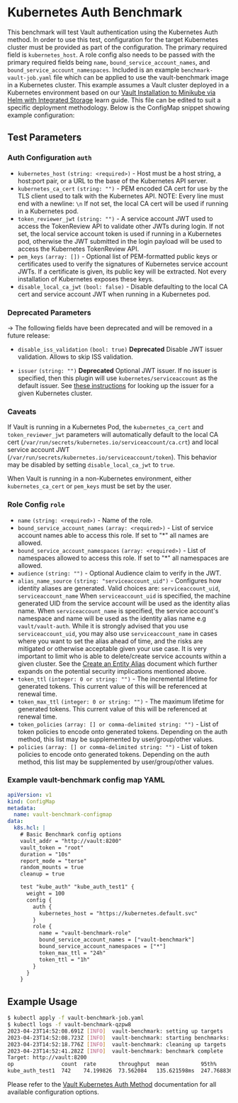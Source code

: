 # Kubernetes Auth Benchmark

This benchmark will test Vault authentication using the Kubernetes Auth method. In order to use this test, configuration for the target Kubernetes cluster must be provided as part of the configuration. The primary required field is `kubernetes_host`. A role config also needs to be passed with the primary required fields being `name`, `bound_service_account_names`, and `bound_service_account_namespaces`. Included is an example `benchmark-vault-job.yaml` file which can be applied to use the vault-benchmark image in a Kubernetes cluster. This example assumes a Vault cluster deployed in a Kubernetes environment based on our [Vault Installation to Minikube via Helm with Integrated Storage](https://learn.hashicorp.com/tutorials/vault/kubernetes-minikube-raft?in=vault/kubernetes) learn guide. This file can be edited to suit a specific deployment methodology. Below is the ConfigMap snippet showing example configuration:

## Test Parameters
### Auth Configuration `auth`
- `kubernetes_host` `(string: <required>)` - Host must be a host string, a host:port pair, or a URL to the base of the Kubernetes API server.
- `kubernetes_ca_cert` `(string: "")` - PEM encoded CA cert for use by the TLS client used to talk with the Kubernetes API. NOTE: Every line must end with a newline: `\n`
  If not set, the local CA cert will be used if running in a Kubernetes pod.
- `token_reviewer_jwt` `(string: "")` - A service account JWT used to access the TokenReview
  API to validate other JWTs during login. If not set,
  the local service account token is used if running in a Kubernetes pod, otherwise
  the JWT submitted in the login payload will be used to access the Kubernetes TokenReview API.
- `pem_keys` `(array: [])` - Optional list of PEM-formatted public keys or certificates
  used to verify the signatures of Kubernetes service account
  JWTs. If a certificate is given, its public key will be
  extracted. Not every installation of Kubernetes exposes these
  keys.
- `disable_local_ca_jwt` `(bool: false)` - Disable defaulting to the local CA cert and service account JWT when running in a Kubernetes pod.

### Deprecated Parameters

-> The following fields have been deprecated and will be removed in a future release:

- `disable_iss_validation` `(bool: true)` **Deprecated** Disable JWT issuer validation. Allows to skip ISS validation.

- `issuer` `(string: "")` **Deprecated** Optional JWT issuer. If no issuer is specified, then this plugin will use `kubernetes/serviceaccount` as the default issuer.
See [these instructions](/vault/docs/auth/kubernetes#discovering-the-service-account-issuer) for looking up the issuer for a given Kubernetes cluster.

### Caveats

If Vault is running in a Kubernetes Pod, the `kubernetes_ca_cert` and
`token_reviewer_jwt` parameters will automatically default to the local CA cert
(`/var/run/secrets/kubernetes.io/serviceaccount/ca.crt`) and local service
account JWT (`/var/run/secrets/kubernetes.io/serviceaccount/token`). This
behavior may be disabled by setting `disable_local_ca_jwt` to `true`.

When Vault is running in a non-Kubernetes environment, either
`kubernetes_ca_cert` or `pem_keys` must be set by the user.

### Role Config `role`
- `name` `(string: <required>)` - Name of the role.
- `bound_service_account_names` `(array: <required>)` - List of service account
  names able to access this role. If set to "\*" all names are allowed.
- `bound_service_account_namespaces` `(array: <required>)` - List of namespaces
  allowed to access this role. If set to "\*" all namespaces are allowed.
- `audience` `(string: "")` - Optional Audience claim to verify in the JWT.
- `alias_name_source` `(string: "serviceaccount_uid")` - Configures how identity aliases are generated.
  Valid choices are: `serviceaccount_uid`, `serviceaccount_name`
  When `serviceaccount_uid` is specified, the machine generated UID from the service account will be used as the identity alias name.
  When `serviceaccount_name` is specified, the service account's namespace and name will be used as the identity alias name e.g `vault/vault-auth`.
  While it is strongly advised that you use `serviceaccount_uid`, you may also use `serviceaccount_name` in cases where
  you want to set the alias ahead of time, and the risks are mitigated or otherwise acceptable given your use case.
  It is very important to limit who is able to delete/create service accounts within a given cluster.
  See the [Create an Entity Alias](/vault/api-docs/secret/identity/entity-alias#create-an-entity-alias) document
  which further expands on the potential security implications mentioned above.
- `token_ttl` `(integer: 0 or string: "")` - The incremental lifetime for
  generated tokens. This current value of this will be referenced at renewal
  time.
- `token_max_ttl` `(integer: 0 or string: "")` - The maximum lifetime for
  generated tokens. This current value of this will be referenced at renewal
  time.
- `token_policies` `(array: [] or comma-delimited string: "")` - List of
  token policies to encode onto generated tokens. Depending on the auth method, this
  list may be supplemented by user/group/other values.
- `policies` `(array: [] or comma-delimited string: "")` - List of token
  policies to encode onto generated tokens. Depending on the auth method, this
  list may be supplemented by user/group/other values.

### Example vault-benchmark config map YAML

```yaml
apiVersion: v1
kind: ConfigMap
metadata:
  name: vault-benchmark-configmap
data:
  k8s.hcl: |
    # Basic Benchmark config options
    vault_addr = "http://vault:8200"
    vault_token = "root"
    duration = "10s"
    report_mode = "terse"
    random_mounts = true
    cleanup = true

    test "kube_auth" "kube_auth_test1" {
      weight = 100
      config {
        auth {
          kubernetes_host = "https://kubernetes.default.svc"
        }
        role {
          name = "vault-benchmark-role"
          bound_service_account_names = ["vault-benchmark"]
          bound_service_account_namespaces = ["*"]
          token_max_ttl = "24h"
          token_ttl = "1h"
        }
      }
    }

```

## Example Usage

```bash
$ kubectl apply -f vault-benchmark-job.yaml
$ kubectl logs -f vault-benchmark-qzpw8
2023-04-23T14:52:08.691Z [INFO]  vault-benchmark: setting up targets
2023-04-23T14:52:08.723Z [INFO]  vault-benchmark: starting benchmarks: duration=10s
2023-04-23T14:52:18.776Z [INFO]  vault-benchmark: cleaning up targets
2023-04-23T14:52:41.282Z [INFO]  vault-benchmark: benchmark complete
Target: http://vault:8200
op               count  rate       throughput  mean          95th%         99th%         successRatio
kube_auth_test1  742    74.199826  73.562084   135.621598ms  247.768836ms  368.735152ms  100.00%
```

Please refer to the [Vault Kubernetes Auth Method](https://www.vaultproject.io/api-docs/auth/kubernetes) documentation for all available configuration options.
